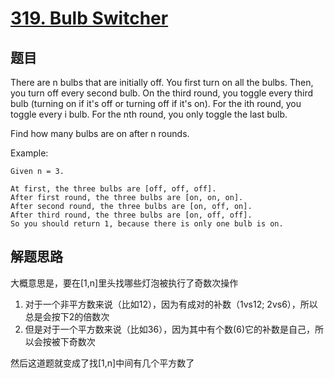 # [319. Bulb Switcher](https://leetcode.com/problems/bulb-switcher/)

## 题目

There are n bulbs that are initially off. You first turn on all the bulbs. Then, you turn off every second bulb. On the third round, you toggle every third bulb (turning on if it's off or turning off if it's on). For the ith round, you toggle every i bulb. For the nth round, you only toggle the last bulb.

Find how many bulbs are on after n rounds.

Example:

```text
Given n = 3.

At first, the three bulbs are [off, off, off].
After first round, the three bulbs are [on, on, on].
After second round, the three bulbs are [on, off, on].
After third round, the three bulbs are [on, off, off].
So you should return 1, because there is only one bulb is on.
```

## 解题思路

大概意思是，要在[1,n]里头找哪些灯泡被执行了奇数次操作

1. 对于一个非平方数来说（比如12），因为有成对的补数（1vs12; 2vs6），所以总是会按下2的倍数次
1. 但是对于一个平方数来说（比如36），因为其中有个数(6)它的补数是自己，所以会按被下奇数次

然后这道题就变成了找[1,n]中间有几个平方数了
